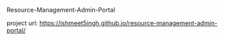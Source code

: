 Resource-Management-Admin-Portal

project url:
https://ishmeet5ingh.github.io/resource-management-admin-portal/